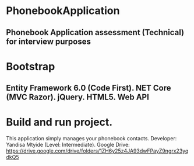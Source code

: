 # PhonebookApplication
 Phonebook Application assessment (Technical) for interview purposes
-------------------------------------------
# Bootstrap
Entity Framework 6.0 (Code First). NET Core (MVC Razor). jQuery. HTML5. Web API
-------------------------------------------
# Build and run project.
This application simply manages your phonebook contacts. Developer: Yandisa Mtyide (Level: Intermediate). Google Drive: https://drive.google.com/drive/folders/1ZH6y25z4JA93dwFPayZ9ngrx23yqdkQ5
